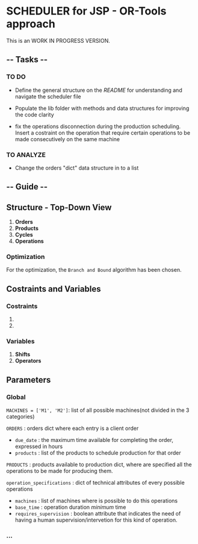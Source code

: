 # SCHEDULER for JSP - OR-Tools approach
This is an WORK IN PROGRESS VERSION.

## -- Tasks --

### TO DO
- Define the general structure on the *README* for understanding and navigate the scheduler file

- Populate the lib folder with methods and data structures for improving the code clarity

- fix the operations disconnection during the production scheduling. Insert a costraint on the operation that require certain operations to be made consecutively on the same machine
### TO ANALYZE
- Change the orders "dict" data structure in to a list

## -- Guide --

## Structure - Top-Down View

1. **Orders**
1. **Products**
1. **Cycles**
1. **Operations**


### Optimization

For the optimization, the `Branch and Bound` algorithm has been chosen.

## Costraints and Variables

### Costraints

1.
1.  

### Variables

1. **Shifts**
1. **Operators**

## Parameters

### Global 
` MACHINES = ['M1', 'M2'] `: list of all possible machines(not divided in the 3 categories)

`ORDERS` : orders dict where each entry is a client order
- `due_date` : the maximum time available for completing the order, expressed in hours
- `products` : list of the products to schedule production for that order

`PRODUCTS` : products available to production dict, where are specified all the operations to be made for producing them.

`operation_specifications` : dict of technical attributes of every possible operations  
- `machines` : list of machines where is possible to do this operations
- `base_time` : operation duration *minimum* time
- `requires_supervision` : boolean attribute that indicates the need of having a human supervision/intervetion for this kind of operation.
### ...
